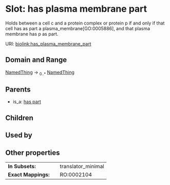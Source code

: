 
# Slot: has plasma membrane part


Holds between a cell c and a protein complex or protein p if and only if that cell has as part a plasma_membrane[GO:0005886], and that plasma membrane has p as part.

URI: [biolink:has_plasma_membrane_part](https://w3id.org/biolink/vocab/has_plasma_membrane_part)


## Domain and Range

[NamedThing](NamedThing.md) &#8594;  <sub>0..\*</sub> [NamedThing](NamedThing.md)

## Parents

 *  is_a: [has part](has_part.md)

## Children


## Used by


## Other properties

|  |  |  |
| --- | --- | --- |
| **In Subsets:** | | translator_minimal |
| **Exact Mappings:** | | RO:0002104 |

